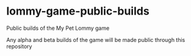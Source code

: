 # lommy-game-public-builds
Public builds of the My Pet Lommy game

Any alpha and beta builds of the game will be made public through this repository
